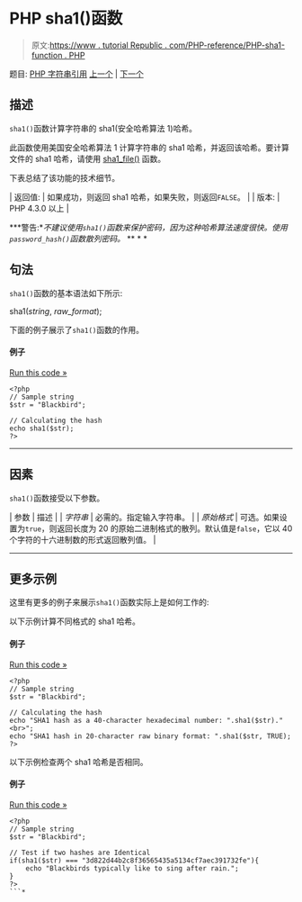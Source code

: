 # PHP sha1()函数

> 原文:[https://www . tutorial Republic . com/PHP-reference/PHP-sha1-function . PHP](https://www.tutorialrepublic.com/php-reference/php-sha1-function.php)

题目: [PHP 字符串引用](php-string-functions.php) [上一个](php-setlocale-function.php) | [下一个](php-sha1-file-function.php)

## 描述

`sha1()`函数计算字符串的 sha1(安全哈希算法 1)哈希。

此函数使用美国安全哈希算法 1 计算字符串的 sha1 哈希，并返回该哈希。要计算文件的 sha1 哈希，请使用 [sha1_file()](php-sha1-file-function.php) 函数。

下表总结了该功能的技术细节。

| 返回值: | 如果成功，则返回 sha1 哈希，如果失败，则返回`FALSE`。 |
| 版本: | PHP 4.3.0 以上 |

 ***警告:**不建议使用`sha1()`函数来保护密码，因为这种哈希算法速度很快。使用`password_hash()`函数散列密码。*  ** * *

## 句法

`sha1()`函数的基本语法如下所示:

sha1(*string*, *raw_format*);

下面的例子展示了`sha1()`函数的作用。

#### 例子

[Run this code »](../codelab.php?topic=php&file=calculate-sha1-hash-of-a-string "Run this code to view the output")

```
<?php
// Sample string
$str = "Blackbird";

// Calculating the hash
echo sha1($str);
?>
```

* * *

## 因素

`sha1()`函数接受以下参数。

| 参数 | 描述 |
| *字符串* | 必需的。指定输入字符串。 |
| *原始格式* | 可选。如果设置为`true`，则返回长度为 20 的原始二进制格式的散列。默认值是`false`，它以 40 个字符的十六进制数的形式返回散列值。 |

* * *

## 更多示例

这里有更多的例子来展示`sha1()`函数实际上是如何工作的:

以下示例计算不同格式的 sha1 哈希。

#### 例子

[Run this code »](../codelab.php?topic=php&file=calculate-sha1-hash-in-raw-binary-format "Run this code to view the output")

```
<?php
// Sample string
$str = "Blackbird";

// Calculating the hash
echo "SHA1 hash as a 40-character hexadecimal number: ".sha1($str)."<br>";
echo "SHA1 hash in 20-character raw binary format: ".sha1($str, TRUE);
?>
```

以下示例检查两个 sha1 哈希是否相同。

#### 例子

[Run this code »](../codelab.php?topic=php&file=check-if-two-sha1-hashes-are-identical "Run this code to view the output")

```
<?php
// Sample string
$str = "Blackbird";

// Test if two hashes are Identical
if(sha1($str) === "3d822d44b2c8f36565435a5134cf7aec391732fe"){
    echo "Blackbirds typically like to sing after rain.";
}
?>
```*